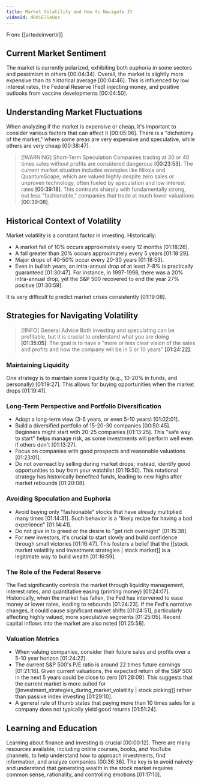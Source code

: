 ```yaml
---
title: Market Volatility and How to Navigate It
videoId: dRdiE7SoUus
---
```


From: [[artedeinvertir]] <br/> 

## Current Market Sentiment

The market is currently polarized, exhibiting both euphoria in some sectors and pessimism in others <a class="yt-timestamp" data-t="00:04:34">[00:04:34]</a>. Overall, the market is slightly more expensive than its historical average <a class="yt-timestamp" data-t="00:04:46">[00:04:46]</a>. This is influenced by low interest rates, the Federal Reserve (Fed) injecting money, and positive outlooks from vaccine developments <a class="yt-timestamp" data-t="00:04:50">[00:04:50]</a>.

## Understanding Market Fluctuations

When analyzing if the market is expensive or cheap, it's important to consider various factors that can affect it <a class="yt-timestamp" data-t="00:05:06">[00:05:06]</a>. There is a "dichotomy of the market," where some areas are very expensive and speculative, while others are very cheap <a class="yt-timestamp" data-t="00:38:47">[00:38:47]</a>.

> [!WARNING] Short-Term Speculation
> Companies trading at 30 or 40 times sales without profits are considered dangerous <a class="yt-timestamp" data-t="00:23:53">[00:23:53]</a>. The current market situation includes examples like Nikola and QuantumScape, which are valued highly despite zero sales or unproven technology, often fueled by speculation and low interest rates <a class="yt-timestamp" data-t="00:39:18">[00:39:18]</a>. This contrasts sharply with fundamentally strong, but less "fashionable," companies that trade at much lower valuations <a class="yt-timestamp" data-t="00:39:08">[00:39:08]</a>.

## Historical Context of Volatility

Market volatility is a constant factor in investing. Historically:
-   A market fall of 10% occurs approximately every 12 months <a class="yt-timestamp" data-t="01:18:26">[01:18:26]</a>.
-   A fall greater than 20% occurs approximately every 5 years <a class="yt-timestamp" data-t="01:18:29">[01:18:29]</a>.
-   Major drops of 40-50% occur every 20-30 years <a class="yt-timestamp" data-t="01:18:53">[01:18:53]</a>.
-   Even in bullish years, an intra-annual drop of at least 7-8% is practically guaranteed <a class="yt-timestamp" data-t="01:30:47">[01:30:47]</a>. For instance, in 1997-1998, there was a 20% intra-annual drop, yet the S&P 500 recovered to end the year 27% positive <a class="yt-timestamp" data-t="01:30:59">[01:30:59]</a>.

It is very difficult to predict market crises consistently <a class="yt-timestamp" data-t="01:19:08">[01:19:08]</a>.

## Strategies for Navigating Volatility

> [!INFO] General Advice
> Both investing and speculating can be profitable, but it is crucial to understand what you are doing <a class="yt-timestamp" data-t="01:35:05">[01:35:05]</a>. The goal is to have a "more or less clear vision of the sales and profits and how the company will be in 5 or 10 years" <a class="yt-timestamp" data-t="01:24:22">[01:24:22]</a>.

### Maintaining Liquidity
One strategy is to maintain some liquidity (e.g., 10-20% in funds, and personally) <a class="yt-timestamp" data-t="01:19:27">[01:19:27]</a>. This allows for buying opportunities when the market drops <a class="yt-timestamp" data-t="01:19:41">[01:19:41]</a>.

### Long-Term Perspective and Portfolio Diversification
-   Adopt a long-term view (3-5 years, or even 5-10 years) <a class="yt-timestamp" data-t="01:02:01">[01:02:01]</a>.
-   Build a diversified portfolio of 15-20-30 companies <a class="yt-timestamp" data-t="00:50:45">[00:50:45]</a>. Beginners might start with 20-25 companies <a class="yt-timestamp" data-t="01:13:25">[01:13:25]</a>. This "safe way to start" helps manage risk, as some investments will perform well even if others don't <a class="yt-timestamp" data-t="01:13:27">[01:13:27]</a>.
-   Focus on companies with good prospects and reasonable valuations <a class="yt-timestamp" data-t="01:23:01">[01:23:01]</a>.
-   Do not overreact by selling during market drops; instead, identify good opportunities to buy from your watchlist <a class="yt-timestamp" data-t="01:19:50">[01:19:50]</a>. This rotational strategy has historically benefited funds, leading to new highs after market rebounds <a class="yt-timestamp" data-t="01:20:08">[01:20:08]</a>.

### Avoiding Speculation and Euphoria
-   Avoid buying only "fashionable" stocks that have already multiplied many times <a class="yt-timestamp" data-t="01:14:31">[01:14:31]</a>. Such behavior is a "likely recipe for having a bad experience" <a class="yt-timestamp" data-t="01:14:41">[01:14:41]</a>.
-   Do not give in to greed or the desire to "get rich overnight" <a class="yt-timestamp" data-t="01:15:38">[01:15:38]</a>.
-   For new investors, it's crucial to start slowly and build confidence through small victories <a class="yt-timestamp" data-t="01:16:47">[01:16:47]</a>. This fosters a belief that the [[stock market volatility and investment strategies | stock market]] is a legitimate way to build wealth <a class="yt-timestamp" data-t="01:16:59">[01:16:59]</a>.

### The Role of the Federal Reserve
The Fed significantly controls the market through liquidity management, interest rates, and quantitative easing (printing money) <a class="yt-timestamp" data-t="01:24:07">[01:24:07]</a>. Historically, when the market has fallen, the Fed has intervened to ease money or lower rates, leading to rebounds <a class="yt-timestamp" data-t="01:24:23">[01:24:23]</a>. If the Fed's narrative changes, it could cause significant market shifts <a class="yt-timestamp" data-t="01:24:51">[01:24:51]</a>, particularly affecting highly valued, more speculative segments <a class="yt-timestamp" data-t="01:25:05">[01:25:05]</a>. Recent capital inflows into the market are also noted <a class="yt-timestamp" data-t="01:25:58">[01:25:58]</a>.

### Valuation Metrics
-   When valuing companies, consider their future sales and profits over a 5-10 year horizon <a class="yt-timestamp" data-t="01:24:22">[01:24:22]</a>.
-   The current S&P 500's P/E ratio is around 22 times future earnings <a class="yt-timestamp" data-t="01:21:16">[01:21:16]</a>. Given current valuations, the expected return of the S&P 500 in the next 5 years could be close to zero <a class="yt-timestamp" data-t="01:28:09">[01:28:09]</a>. This suggests that the current market is more suited for [[investment_strategies_during_market_volatility | stock picking]] rather than passive index investing <a class="yt-timestamp" data-t="01:29:10">[01:29:10]</a>.
-   A general rule of thumb states that paying more than 10 times sales for a company does not typically yield good returns <a class="yt-timestamp" data-t="01:51:24">[01:51:24]</a>.

## Learning and Education
Learning about finance and investing is crucial <a class="yt-timestamp" data-t="00:00:12">[00:00:12]</a>. There are many resources available, including online courses, books, and YouTube channels, to help understand how to approach investments, find information, and analyze companies <a class="yt-timestamp" data-t="00:36:36">[00:36:36]</a>. The key is to avoid naivety and understand that generating wealth in the stock market requires common sense, rationality, and controlling emotions <a class="yt-timestamp" data-t="01:17:10">[01:17:10]</a>.